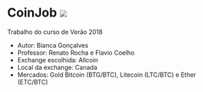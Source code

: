 # CoinJob ![](https://drive.google.com/open?id=1U_4SYIZQJLVv-kQsyZsZCWJtSCvJ9YCV)
Trabalho do curso de Verão 2018

  - Autor: Bianca Gonçalves
  - Professor: Renato Rocha e Flavio Coelho
  - Exchange escolhida: Allcoin
  - Local da exchange: Canada
  - Mercados: Gold Bitcoin (BTG/BTC), Litecoin (LTC/BTC) e Ether (ETC/BTC)
